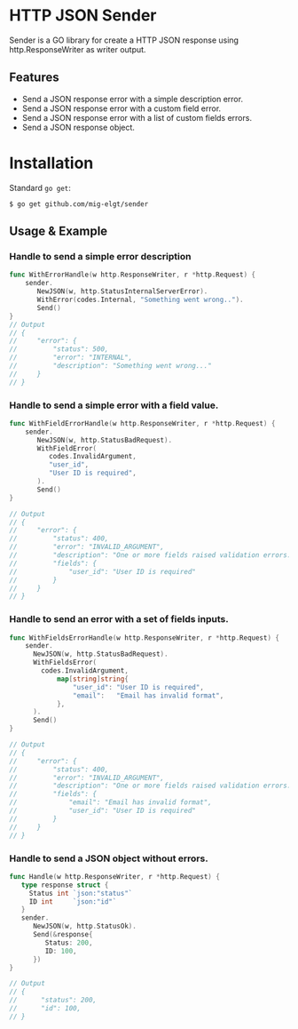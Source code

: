 # HTTP JSON Sender

Sender is a GO library for create a HTTP JSON response using http.ResponseWriter as writer output.

## Features

* Send a JSON response error with a simple description error.
* Send a JSON response error with a custom field error.
* Send a JSON response error with a list of custom fields errors.
* Send a JSON response object.

# Installation

Standard `go get`:

```
$ go get github.com/mig-elgt/sender
```

## Usage & Example

### Handle to send a simple error description

```go
func WithErrorHandle(w http.ResponseWriter, r *http.Request) {
	sender.
	   NewJSON(w, http.StatusInternalServerError).
	   WithError(codes.Internal, "Something went wrong..").
	   Send()
}
// Output
// {
//     "error": {
//         "status": 500,
//         "error": "INTERNAL",
//         "description": "Something went wrong..."
//     }
// }
```

### Handle to send a simple error with a field value.

```go
func WithFieldErrorHandle(w http.ResponseWriter, r *http.Request) {
	sender.
	   NewJSON(w, http.StatusBadRequest).
	   WithFieldError(
	      codes.InvalidArgument,
		  "user_id",
		  "User ID is required",
	   ).
	   Send()
}

// Output
// {
//     "error": {
//         "status": 400,
//         "error": "INVALID_ARGUMENT",
//         "description": "One or more fields raised validation errors.",
//         "fields": {
//             "user_id": "User ID is required"
//         }
//     }
// }
```

### Handle to send an error with a set of fields inputs.

``` go
func WithFieldsErrorHandle(w http.ResponseWriter, r *http.Request) {
	sender.
	  NewJSON(w, http.StatusBadRequest).
	  WithFieldsError(
		codes.InvalidArgument,
			map[string]string{
				"user_id": "User ID is required",
				"email":   "Email has invalid format",
			},
	  ).
	  Send()
}

// Output
// {
//     "error": {
//         "status": 400,
//         "error": "INVALID_ARGUMENT",
//         "description": "One or more fields raised validation errors.",
//         "fields": {
//             "email": "Email has invalid format",
//             "user_id": "User ID is required"
//         }
//     }
// }
```

### Handle to send a JSON object without errors.

``` go
func Handle(w http.ResponseWriter, r *http.Request) {
   type response struct {
     Status int `json:"status"`
	 ID int     `json:"id"` 
   }
   sender.
      NewJSON(w, http.StatusOk).
	  Send(&response{
	     Status: 200,
	     ID: 100,
	  })
}

// Output
// {
//  	"status": 200,
//  	"id": 100,
// }
```
